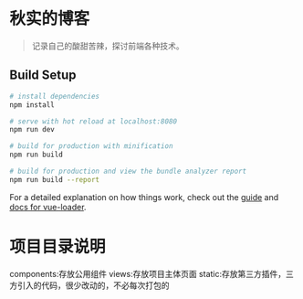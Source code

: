 # 秋实的博客

> 记录自己的酸甜苦辣，探讨前端各种技术。

## Build Setup

``` bash
# install dependencies
npm install

# serve with hot reload at localhost:8080
npm run dev

# build for production with minification
npm run build

# build for production and view the bundle analyzer report
npm run build --report
```

For a detailed explanation on how things work, check out the [guide](http://vuejs-templates.github.io/webpack/) and [docs for vue-loader](http://vuejs.github.io/vue-loader).


# 项目目录说明

components:存放公用组件
views:存放项目主体页面
static:存放第三方插件，三方引入的代码，很少改动的，不必每次打包的
